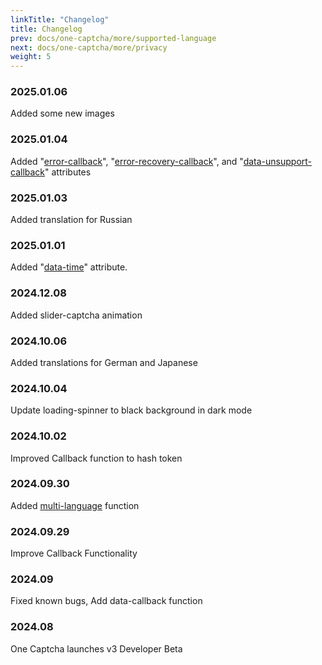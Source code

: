 ```yaml
---
linkTitle: "Changelog"
title: Changelog
prev: docs/one-captcha/more/supported-language
next: docs/one-captcha/more/privacy
weight: 5
---
```


### 2025.01.06

Added some new images

### 2025.01.04

Added "[error-callback](../attribute)", "[error-recovery-callback](../attribute)", and "[data-unsupport-callback](../attribute)" attributes

### 2025.01.03

Added translation for Russian

### 2025.01.01

Added "[data-time](../attribute)" attribute.

### 2024.12.08

Added slider-captcha animation

### 2024.10.06

Added translations for German and Japanese

### 2024.10.04

Update loading-spinner to black background in dark mode

### 2024.10.02

Improved Callback function to hash token

### 2024.09.30

Added [multi-language](https://docs.xyehr.cn/docs/one-captcha/more/supported-language) function

### 2024.09.29

Improve Callback Functionality

### 2024.09

Fixed known bugs, Add data-callback function

### 2024.08

One Captcha launches v3 Developer Beta
